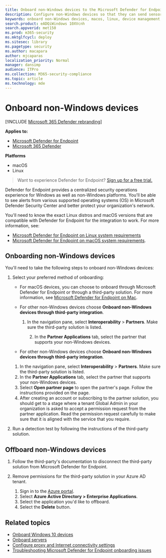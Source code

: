 ```yaml
---
title: Onboard non-Windows devices to the Microsoft Defender for Endpoint service
description: Configure non-Windows devices so that they can send sensor data to the Microsoft Defender for Endpoint service.
keywords: onboard non-Windows devices, macos, linux, device management, configure Microsoft Defender for Endpoint devices
search.product: eADQiWindows 10XVcnh
search.appverid: met150
ms.prod: m365-security
ms.mktglfcycl: deploy
ms.sitesec: library
ms.pagetype: security
ms.author: macapara
author: mjcaparas
localization_priority: Normal
manager: dansimp
audience: ITPro
ms.collection: M365-security-compliance
ms.topic: article
ms.technology: mde
---
```


# Onboard non-Windows devices

[!INCLUDE [Microsoft 365 Defender rebranding](../../includes/microsoft-defender.md)]


**Applies to:**
- [Microsoft Defender for Endpoint](https://go.microsoft.com/fwlink/p/?linkid=2154037)
- [Microsoft 365 Defender](https://go.microsoft.com/fwlink/?linkid=2118804)

**Platforms**
- macOS
- Linux

>Want to experience Defender for Endpoint? [Sign up for a free trial.](https://www.microsoft.com/microsoft-365/windows/microsoft-defender-atp?ocid=docs-wdatp-nonwindows-abovefoldlink) 

Defender for Endpoint provides a centralized security operations experience for Windows as well as non-Windows platforms. You'll be able to see alerts from various supported operating systems (OS) in Microsoft Defender Security Center and better protect your organization's network. 

You'll need to know the exact Linux distros and macOS versions that are compatible with Defender for Endpoint for the integration to work. For more information, see:
- [Microsoft Defender for Endpoint on Linux system requirements](microsoft-defender-endpoint-linux.md#system-requirements)  
- [Microsoft Defender for Endpoint on macOS system requirements](microsoft-defender-endpoint-mac.md#system-requirements).

## Onboarding non-Windows devices
You'll need to take the following steps to onboard non-Windows devices:
1. Select your preferred method of onboarding:

   - For macOS devices, you can choose to onboard through Microsoft Defender for Endpoint or through a third-party solution. For more information, see [Microsoft Defender for Endpoint on Mac](https://docs.microsoft.com/microsoft-365/security/defender-endpoint/microsoft-defender-atp-mac).
   - For other non-Windows devices choose **Onboard non-Windows devices through third-party integration**.   
       
     1. In the navigation pane, select **Interoperability** > **Partners**. Make sure the third-party solution is listed.

        2. In the **Partner Applications** tab, select the partner that supports your non-Windows devices.

   - For other non-Windows devices choose **Onboard non-Windows devices through third-party integration**.   
    1. In the navigation pane, select **Interoperability** > **Partners**. Make sure the third-party solution is listed.
    2. In the **Partner Applications** tab, select the partner that supports your non-Windows devices.
    3. Select **Open partner page** to open the partner's page. Follow the instructions provided on the page.
    4. After creating an account or subscribing to the partner solution, you should get to a stage where a tenant Global Admin in your organization is asked to accept a permission request from the partner application. Read the permission request carefully to make sure that it is aligned with the service that you require. 

        
2. Run a detection test by following the instructions of the third-party solution.

## Offboard non-Windows devices

1. Follow the third-party's documentation to disconnect the third-party solution from Microsoft Defender for Endpoint.

2. Remove permissions for the third-party solution in your Azure AD tenant.
   1. Sign in to the [Azure portal](https://portal.azure.com).
   2. Select **Azure Active Directory > Enterprise Applications**.
   3. Select the application you'd like to offboard.
   4. Select the **Delete** button.


## Related topics
- [Onboard Windows 10 devices](configure-endpoints.md)
- [Onboard servers](configure-server-endpoints.md)
- [Configure proxy and Internet connectivity settings](configure-proxy-internet.md)
- [Troubleshooting Microsoft Defender for Endpoint onboarding issues](troubleshoot-onboarding.md)
